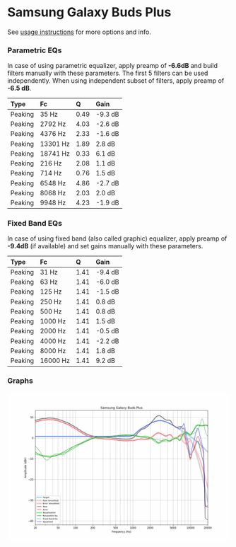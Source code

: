 # Samsung Galaxy Buds Plus
See [usage instructions](https://github.com/jaakkopasanen/AutoEq#usage) for more options and info.

### Parametric EQs
In case of using parametric equalizer, apply preamp of **-6.6dB** and build filters manually
with these parameters. The first 5 filters can be used independently.
When using independent subset of filters, apply preamp of **-6.5 dB**.

| Type    | Fc       |    Q | Gain    |
|:--------|:---------|:-----|:--------|
| Peaking | 35 Hz    | 0.49 | -9.3 dB |
| Peaking | 2792 Hz  | 4.03 | -2.6 dB |
| Peaking | 4376 Hz  | 2.33 | -1.6 dB |
| Peaking | 13301 Hz | 1.89 | 2.8 dB  |
| Peaking | 18741 Hz | 0.33 | 6.1 dB  |
| Peaking | 216 Hz   | 2.08 | 1.1 dB  |
| Peaking | 714 Hz   | 0.76 | 1.5 dB  |
| Peaking | 6548 Hz  | 4.86 | -2.7 dB |
| Peaking | 8068 Hz  | 2.03 | 2.0 dB  |
| Peaking | 9948 Hz  | 4.23 | -1.9 dB |

### Fixed Band EQs
In case of using fixed band (also called graphic) equalizer, apply preamp of **-9.4dB**
(if available) and set gains manually with these parameters.

| Type    | Fc       |    Q | Gain    |
|:--------|:---------|:-----|:--------|
| Peaking | 31 Hz    | 1.41 | -9.4 dB |
| Peaking | 63 Hz    | 1.41 | -6.0 dB |
| Peaking | 125 Hz   | 1.41 | -1.5 dB |
| Peaking | 250 Hz   | 1.41 | 0.8 dB  |
| Peaking | 500 Hz   | 1.41 | 0.8 dB  |
| Peaking | 1000 Hz  | 1.41 | 1.5 dB  |
| Peaking | 2000 Hz  | 1.41 | -0.5 dB |
| Peaking | 4000 Hz  | 1.41 | -2.2 dB |
| Peaking | 8000 Hz  | 1.41 | 1.8 dB  |
| Peaking | 16000 Hz | 1.41 | 9.2 dB  |

### Graphs
![](./Samsung%20Galaxy%20Buds%20Plus.png)